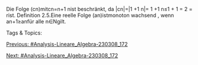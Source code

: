 Die Folge (cn)mitcn=n+1
nist beschränkt, da |cn|=|1 +1
n|= 1 +1
n≤1 + 1 = 2 = rist.
Definition 2.5.Eine reelle Folge (an)istmonoton wachsend , wenn an+1≥anfür alle n∈Ngilt.

   Tags & Topics:
   

[Previous: #Analysis-Lineare_Algebra-230308_172](Analysis-Lineare_Algebra-230308_172.md)

[Next: #Analysis-Lineare_Algebra-230308_172](Analysis-Lineare_Algebra-230308_172.md)